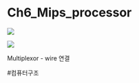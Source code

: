 # Ch6_Mips_processor

![](Ch6_Mips_processor/4F00403A-1C5E-40E0-8F69-D23062A01C68.png)


![](Ch6_Mips_processor/E672C862-8545-4CBD-AF15-93AAF176D512.png)

Multiplexor - wire 연결





#컴퓨터구조